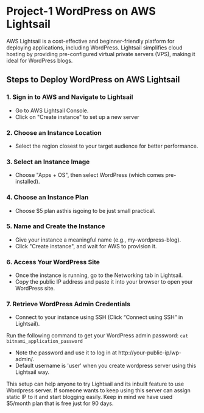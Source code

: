 # Project-1 WordPress on AWS Lightsail

AWS Lightsail is a cost-effective and beginner-friendly platform for deploying applications, including WordPress. Lightsail simplifies cloud hosting by providing pre-configured virtual private servers (VPS), making it ideal for WordPress blogs.

## Steps to Deploy WordPress on AWS Lightsail

### 1. Sign in to AWS and Navigate to Lightsail
- Go to AWS Lightsail Console.
- Click on "Create instance" to set up a new server

### 2. Choose an Instance Location
- Select the region closest to your target audience for better performance.

### 3. Select an Instance Image
- Choose "Apps + OS", then select WordPress (which comes pre-installed).

### 4. Choose an Instance Plan
- Choose $5 plan asthis isgoing to be just small practical.

### 5. Name and Create the Instance
- Give your instance a meaningful name (e.g., my-wordpress-blog).
- Click "Create instance", and wait for AWS to provision it.

### 6. Access Your WordPress Site
- Once the instance is running, go to the Networking tab in Lightsail.
- Copy the public IP address and paste it into your browser to open your WordPress site.
### 7. Retrieve WordPress Admin Credentials
- Connect to your instance using SSH (Click “Connect using SSH” in Lightsail).

Run the following command to get your WordPress admin password:
``` cat bitnami_application_password ```
- Note the password and use it to log in at http://your-public-ip/wp-admin/.
- Default username is 'user' when you create wordpress server using this Lightsail way.

This setup can help anyone to try Lightsail and its inbuilt feature to use Wordpress server. If someone wants to keep using this server can assign static IP to it and start blogging easily. Keep in mind we have used $5/month plan that is free just for 90 days.

